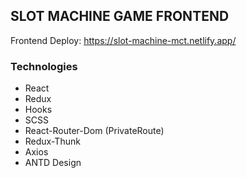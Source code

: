 ## SLOT MACHINE GAME FRONTEND

Frontend Deploy: https://slot-machine-mct.netlify.app/
###  Technologies
- React
- Redux
- Hooks
- SCSS
- React-Router-Dom (PrivateRoute)
- Redux-Thunk
- Axios
- ANTD Design